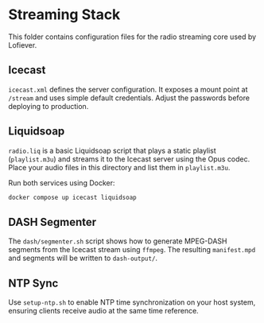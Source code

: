 # Streaming Stack

This folder contains configuration files for the radio streaming core used by Lofiever.

## Icecast

`icecast.xml` defines the server configuration. It exposes a mount point at `/stream` and uses simple default credentials. Adjust the passwords before deploying to production.

## Liquidsoap

`radio.liq` is a basic Liquidsoap script that plays a static playlist (`playlist.m3u`) and streams it to the Icecast server using the Opus codec. Place your audio files in this directory and list them in `playlist.m3u`.

Run both services using Docker:

```bash
docker compose up icecast liquidsoap
```

## DASH Segmenter

The `dash/segmenter.sh` script shows how to generate MPEG-DASH segments from the Icecast stream using `ffmpeg`. The resulting `manifest.mpd` and segments will be written to `dash-output/`.

## NTP Sync

Use `setup-ntp.sh` to enable NTP time synchronization on your host system, ensuring clients receive audio at the same time reference.
